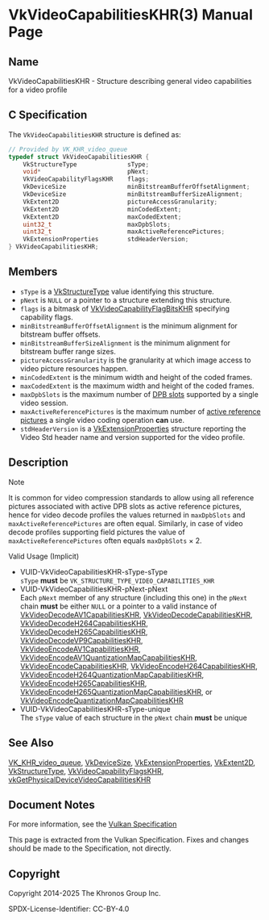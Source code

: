 # VkVideoCapabilitiesKHR(3) Manual Page

## Name

VkVideoCapabilitiesKHR - Structure describing general video capabilities for a video profile



## [](#_c_specification)C Specification

The `VkVideoCapabilitiesKHR` structure is defined as:

```c++
// Provided by VK_KHR_video_queue
typedef struct VkVideoCapabilitiesKHR {
    VkStructureType              sType;
    void*                        pNext;
    VkVideoCapabilityFlagsKHR    flags;
    VkDeviceSize                 minBitstreamBufferOffsetAlignment;
    VkDeviceSize                 minBitstreamBufferSizeAlignment;
    VkExtent2D                   pictureAccessGranularity;
    VkExtent2D                   minCodedExtent;
    VkExtent2D                   maxCodedExtent;
    uint32_t                     maxDpbSlots;
    uint32_t                     maxActiveReferencePictures;
    VkExtensionProperties        stdHeaderVersion;
} VkVideoCapabilitiesKHR;
```

## [](#_members)Members

- `sType` is a [VkStructureType](https://registry.khronos.org/vulkan/specs/latest/man/html/VkStructureType.html) value identifying this structure.
- `pNext` is `NULL` or a pointer to a structure extending this structure.
- `flags` is a bitmask of [VkVideoCapabilityFlagBitsKHR](https://registry.khronos.org/vulkan/specs/latest/man/html/VkVideoCapabilityFlagBitsKHR.html) specifying capability flags.
- `minBitstreamBufferOffsetAlignment` is the minimum alignment for bitstream buffer offsets.
- `minBitstreamBufferSizeAlignment` is the minimum alignment for bitstream buffer range sizes.
- `pictureAccessGranularity` is the granularity at which image access to video picture resources happen.
- `minCodedExtent` is the minimum width and height of the coded frames.
- `maxCodedExtent` is the maximum width and height of the coded frames.
- `maxDpbSlots` is the maximum number of [DPB slots](https://registry.khronos.org/vulkan/specs/latest/html/vkspec.html#dpb-slot) supported by a single video session.
- `maxActiveReferencePictures` is the maximum number of [active reference pictures](https://registry.khronos.org/vulkan/specs/latest/html/vkspec.html#active-reference-pictures) a single video coding operation **can** use.
- []()`stdHeaderVersion` is a [VkExtensionProperties](https://registry.khronos.org/vulkan/specs/latest/man/html/VkExtensionProperties.html) structure reporting the Video Std header name and version supported for the video profile.

## [](#_description)Description

Note

It is common for video compression standards to allow using all reference pictures associated with active DPB slots as active reference pictures, hence for video decode profiles the values returned in `maxDpbSlots` and `maxActiveReferencePictures` are often equal. Similarly, in case of video decode profiles supporting field pictures the value of `maxActiveReferencePictures` often equals `maxDpbSlots` × 2.

Valid Usage (Implicit)

- [](#VUID-VkVideoCapabilitiesKHR-sType-sType)VUID-VkVideoCapabilitiesKHR-sType-sType  
  `sType` **must** be `VK_STRUCTURE_TYPE_VIDEO_CAPABILITIES_KHR`
- [](#VUID-VkVideoCapabilitiesKHR-pNext-pNext)VUID-VkVideoCapabilitiesKHR-pNext-pNext  
  Each `pNext` member of any structure (including this one) in the `pNext` chain **must** be either `NULL` or a pointer to a valid instance of [VkVideoDecodeAV1CapabilitiesKHR](https://registry.khronos.org/vulkan/specs/latest/man/html/VkVideoDecodeAV1CapabilitiesKHR.html), [VkVideoDecodeCapabilitiesKHR](https://registry.khronos.org/vulkan/specs/latest/man/html/VkVideoDecodeCapabilitiesKHR.html), [VkVideoDecodeH264CapabilitiesKHR](https://registry.khronos.org/vulkan/specs/latest/man/html/VkVideoDecodeH264CapabilitiesKHR.html), [VkVideoDecodeH265CapabilitiesKHR](https://registry.khronos.org/vulkan/specs/latest/man/html/VkVideoDecodeH265CapabilitiesKHR.html), [VkVideoDecodeVP9CapabilitiesKHR](https://registry.khronos.org/vulkan/specs/latest/man/html/VkVideoDecodeVP9CapabilitiesKHR.html), [VkVideoEncodeAV1CapabilitiesKHR](https://registry.khronos.org/vulkan/specs/latest/man/html/VkVideoEncodeAV1CapabilitiesKHR.html), [VkVideoEncodeAV1QuantizationMapCapabilitiesKHR](https://registry.khronos.org/vulkan/specs/latest/man/html/VkVideoEncodeAV1QuantizationMapCapabilitiesKHR.html), [VkVideoEncodeCapabilitiesKHR](https://registry.khronos.org/vulkan/specs/latest/man/html/VkVideoEncodeCapabilitiesKHR.html), [VkVideoEncodeH264CapabilitiesKHR](https://registry.khronos.org/vulkan/specs/latest/man/html/VkVideoEncodeH264CapabilitiesKHR.html), [VkVideoEncodeH264QuantizationMapCapabilitiesKHR](https://registry.khronos.org/vulkan/specs/latest/man/html/VkVideoEncodeH264QuantizationMapCapabilitiesKHR.html), [VkVideoEncodeH265CapabilitiesKHR](https://registry.khronos.org/vulkan/specs/latest/man/html/VkVideoEncodeH265CapabilitiesKHR.html), [VkVideoEncodeH265QuantizationMapCapabilitiesKHR](https://registry.khronos.org/vulkan/specs/latest/man/html/VkVideoEncodeH265QuantizationMapCapabilitiesKHR.html), or [VkVideoEncodeQuantizationMapCapabilitiesKHR](https://registry.khronos.org/vulkan/specs/latest/man/html/VkVideoEncodeQuantizationMapCapabilitiesKHR.html)
- [](#VUID-VkVideoCapabilitiesKHR-sType-unique)VUID-VkVideoCapabilitiesKHR-sType-unique  
  The `sType` value of each structure in the `pNext` chain **must** be unique

## [](#_see_also)See Also

[VK\_KHR\_video\_queue](https://registry.khronos.org/vulkan/specs/latest/man/html/VK_KHR_video_queue.html), [VkDeviceSize](https://registry.khronos.org/vulkan/specs/latest/man/html/VkDeviceSize.html), [VkExtensionProperties](https://registry.khronos.org/vulkan/specs/latest/man/html/VkExtensionProperties.html), [VkExtent2D](https://registry.khronos.org/vulkan/specs/latest/man/html/VkExtent2D.html), [VkStructureType](https://registry.khronos.org/vulkan/specs/latest/man/html/VkStructureType.html), [VkVideoCapabilityFlagsKHR](https://registry.khronos.org/vulkan/specs/latest/man/html/VkVideoCapabilityFlagsKHR.html), [vkGetPhysicalDeviceVideoCapabilitiesKHR](https://registry.khronos.org/vulkan/specs/latest/man/html/vkGetPhysicalDeviceVideoCapabilitiesKHR.html)

## [](#_document_notes)Document Notes

For more information, see the [Vulkan Specification](https://registry.khronos.org/vulkan/specs/latest/html/vkspec.html#VkVideoCapabilitiesKHR)

This page is extracted from the Vulkan Specification. Fixes and changes should be made to the Specification, not directly.

## [](#_copyright)Copyright

Copyright 2014-2025 The Khronos Group Inc.

SPDX-License-Identifier: CC-BY-4.0